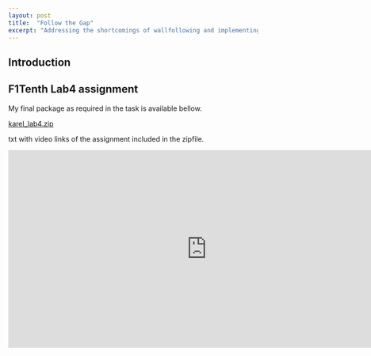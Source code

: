 ```yaml
---
layout: post
title:  "Follow the Gap"
excerpt: "Addressing the shortcomings of wallfollowing and implementing Follow the Gap algorithm."
---
```


## Introduction
## F1Tenth Lab4 assignment
My final package as required in the task is available bellow.

[karel_lab4.zip](https://github.com/smejkka3/smejkka3.github.io/raw/master/assets/karel_lab4.zip)

txt with video links of the assignment included in the zipfile.

<iframe width="800" height="400" src="https://www.youtube.com/embed/pKxiRvM4X6U" frameborder="0" allow="accelerometer; autoplay; clipboard-write; encrypted-media; gyroscope; picture-in-picture" allowfullscreen></iframe>
